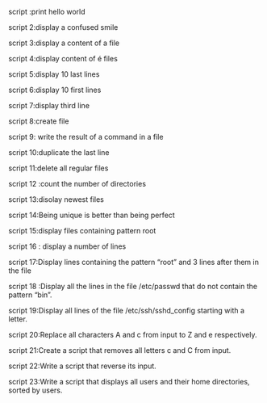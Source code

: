 script :print hello world 

script 2:display a confused smile

script 3:display a content of a file 

script 4:display content of é files 

script 5:display 10 last lines 

script 6:display 10 first lines 

script 7:display third line 

script 8:create file 

script 9: write the result of a command in a file

script 10:duplicate the last  line

script 11:delete all regular files

script 12 :count the number of directories 

script 13:disolay newest files 

script 14:Being unique is better than being perfect

script 15:display files containing pattern root 

script 16 : display a number of lines 

script 17:Display lines containing the pattern “root” and 3 lines after them in the file 

script 18 :Display all the lines in the file /etc/passwd that do not contain the pattern “bin”.

script 19:Display all lines of the file /etc/ssh/sshd_config starting with a letter.

script 20:Replace all characters A and c from input to Z and e respectively.

script 21:Create a script that removes all letters c and C from input.

script 22:Write a script that reverse its input.

script 23:Write a script that displays all users and their home directories, sorted by users.
